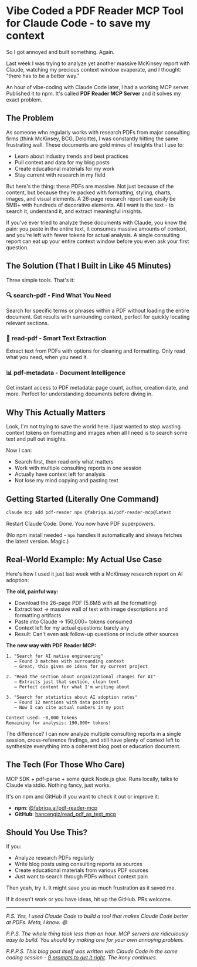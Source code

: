 # Vibe Coded a PDF Reader MCP Tool for Claude Code - to save my context

So I got annoyed and built something. Again.

Last week I was trying to analyze yet another massive McKinsey report with Claude, watching my precious context window evaporate, and I thought: "there has to be a better way."

An hour of vibe-coding with Claude Code later, I had a working MCP server. Published it to npm. It's called **PDF Reader MCP Server** and it solves my exact problem.

## The Problem

As someone who regularly works with research PDFs from major consulting firms (think McKinsey, BCG, Deloitte), I was constantly hitting the same frustrating wall. These documents are gold mines of insights that I use to:
- Learn about industry trends and best practices
- Pull context and data for my blog posts
- Create educational materials for my work
- Stay current with research in my field

But here's the thing: these PDFs are massive. Not just because of the content, but because they're packed with formatting, styling, charts, images, and visual elements. A 26-page research report can easily be 5MB+ with hundreds of decorative elements. All I want is the text - to search it, understand it, and extract meaningful insights.

If you've ever tried to analyze these documents with Claude, you know the pain: you paste in the entire text, it consumes massive amounts of context, and you're left with fewer tokens for actual analysis. A single consulting report can eat up your entire context window before you even ask your first question.

## The Solution (That I Built in Like 45 Minutes)

Three simple tools. That's it:

### 🔍 **search-pdf** - Find What You Need
Search for specific terms or phrases within a PDF without loading the entire document. Get results with surrounding context, perfect for quickly locating relevant sections.

### 📄 **read-pdf** - Smart Text Extraction
Extract text from PDFs with options for cleaning and formatting. Only read what you need, when you need it.

### 📊 **pdf-metadata** - Document Intelligence
Get instant access to PDF metadata: page count, author, creation date, and more. Perfect for understanding documents before diving in.

## Why This Actually Matters

Look, I'm not trying to save the world here. I just wanted to stop wasting context tokens on formatting and images when all I need is to search some text and pull out insights.

Now I can:
- Search first, then read only what matters
- Work with multiple consulting reports in one session
- Actually have context left for analysis
- Not lose my mind copying and pasting text

## Getting Started (Literally One Command)

```bash
claude mcp add pdf-reader npx @fabriqa.ai/pdf-reader-mcp@latest
```

Restart Claude Code. Done. You now have PDF superpowers.

(No npm install needed - `npx` handles it automatically and always fetches the latest version. Magic.)

## Real-World Example: My Actual Use Case

Here's how I used it just last week with a McKinsey research report on AI adoption:

**The old, painful way:**
- Download the 26-page PDF (5.6MB with all the formatting)
- Extract text → massive wall of text with image descriptions and formatting artifacts
- Paste into Claude → 150,000+ tokens consumed
- Context left for my actual questions: barely any
- Result: Can't even ask follow-up questions or include other sources

**The new way with PDF Reader MCP:**
```
1. "Search for AI native engineering"
   → Found 3 matches with surrounding context
   → Great, this gives me ideas for my current project

2. "Read the section about organizational changes for AI"
   → Extracts just that section, clean text
   → Perfect content for what I'm writing about

3. "Search for statistics about AI adoption rates"
   → Found 12 mentions with data points
   → Now I can cite actual numbers in my post

Context used: ~8,000 tokens
Remaining for analysis: 190,000+ tokens!
```

The difference? I can now analyze multiple consulting reports in a single session, cross-reference findings, and still have plenty of context left to synthesize everything into a coherent blog post or education document.

## The Tech (For Those Who Care)

MCP SDK + pdf-parse + some quick Node.js glue. Runs locally, talks to Claude via stdio. Nothing fancy, just works.

It's on npm and GitHub if you want to check it out or improve it:
- **npm**: [@fabriqa.ai/pdf-reader-mcp](https://www.npmjs.com/package/@fabriqa.ai/pdf-reader-mcp)
- **GitHub**: [hancengiz/read_pdf_as_text_mcp](https://github.com/hancengiz/read_pdf_as_text_mcp)

## Should You Use This?

If you:
- Analyze research PDFs regularly
- Write blog posts using consulting reports as sources
- Create educational materials from various PDF sources
- Just want to search through PDFs without context pain

Then yeah, try it. It might save you as much frustration as it saved me.

If it doesn't work or you have ideas, hit up the GitHub. PRs welcome.

---

*P.S. Yes, I used Claude Code to build a tool that makes Claude Code better at PDFs. Meta, I know. 😄*

*P.P.S. The whole thing took less than an hour. MCP servers are ridiculously easy to build. You should try making one for your own annoying problem.*

*P.P.P.S. This blog post itself was written with Claude Code in the same coding session - [9 prompts to get it right](https://github.com/hancengiz/read_pdf_as_text_mcp/blob/main/blog-post.md). The irony continues.*
